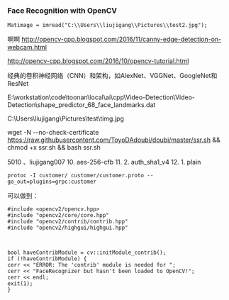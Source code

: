 ### Face Recognition with OpenCV
	Matimage = imread("C:\\Users\\liujigang\\Pictures\\test2.jpg");
	
	
啊啊
http://opencv-cpp.blogspot.com/2016/11/canny-edge-detection-on-webcam.html

http://opencv-cpp.blogspot.com/2016/10/opencv-tutorial.html

经典的卷积神经网络（CNN）和架构，如AlexNet、VGGNet、GoogleNet和ResNet



E:\\workstation\\code\\toonan\\local\\ai\\cpp\\Video-Detection\\Video-Detection\\shape_predictor_68_face_landmarks.dat	




C:\\Users\\liujigang\\Pictures\\test\\timg.jpg

wget -N --no-check-certificate https://raw.githubusercontent.com/ToyoDAdoubi/doubi/master/ssr.sh && chmod +x ssr.sh && bash ssr.sh

5010 、liujigang007
 10. aes-256-cfb
 11. 2. auth_sha1_v4
 12. 1. plain


```
protoc -I customer/ customer/customer.proto --go_out=plugins=grpc:customer
```

可以做到：
```
#include <opencv2/opencv.hpp>
#include "opencv2/core/core.hpp"
#include "opencv2/contrib/contrib.hpp"
#include "opencv2/highgui/highgui.hpp"



bool haveContribModule = cv::initModule_contrib();
if (!haveContribModule) {
cerr << "ERROR: The 'contrib' module is needed for ";
cerr << "FaceRecognizer but hasn't been loaded to OpenCV!";
cerr << endl;
exit(1);
}
```